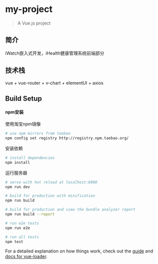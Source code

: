 # my-project

> A Vue.js project

## 简介
iWatch嵌入式开发，iHealth健康管理系统前端部分

## 技术栈
vue + vue-router + v-chart + elementUI + axios

## Build Setup
#### npm安装  
使用淘宝npm镜像  
```bash
# use npm mirrors from taobao
npm config set registry http://registry.npm.taobao.org/
```
安装依赖
``` bash
# install dependencies
npm install
```
运行服务器
```bash
# serve with hot reload at localhost:8080
npm run dev
```
```bash
# build for production with minification
npm run build

# build for production and view the bundle analyzer report
npm run build --report

# run e2e tests
npm run e2e

# run all tests
npm test
```

For a detailed explanation on how things work, check out the [guide](http://vuejs-templates.github.io/webpack/) and [docs for vue-loader](http://vuejs.github.io/vue-loader).
